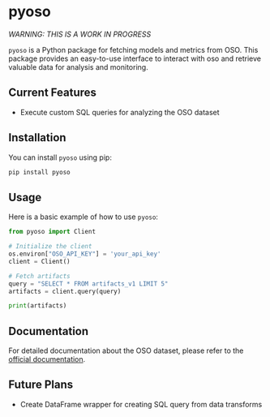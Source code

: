 # pyoso

_WARNING: THIS IS A WORK IN PROGRESS_

`pyoso` is a Python package for fetching models and metrics from OSO. This package provides an easy-to-use interface to interact with oso and retrieve valuable data for analysis and monitoring.

## Current Features

- Execute custom SQL queries for analyzing the OSO dataset

## Installation

You can install `pyoso` using pip:

```bash
pip install pyoso
```

## Usage

Here is a basic example of how to use `pyoso`:

```python
from pyoso import Client

# Initialize the client
os.environ["OSO_API_KEY"] = 'your_api_key'
client = Client()

# Fetch artifacts
query = "SELECT * FROM artifacts_v1 LIMIT 5"
artifacts = client.query(query)

print(artifacts)
```

## Documentation

For detailed documentation about the OSO dataset, please refer to the [official documentation](https://docs.opensource.observer/docs/integrate/datasets/).

## Future Plans

- Create DataFrame wrapper for creating SQL query from data transforms
